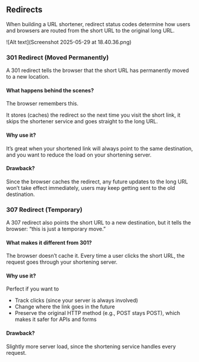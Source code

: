 ## Redirects

When building a URL shortener, redirect status codes determine how users and browsers are routed from the short URL to the original long URL.

![Alt text](Screenshot 2025-05-29 at 18.40.36.png)

### 301 Redirect (Moved Permanently)
A 301 redirect tells the browser that the short URL has permanently moved to a new location.

#### What happens behind the scenes?
The browser remembers this. 

It stores (caches) the redirect so the next time you visit the short link, it skips the shortener service and goes straight to the long URL.

#### Why use it?
It’s great when your shortened link will always point to the same destination, and you want to reduce the load on your shortening server.

#### Drawback?
Since the browser caches the redirect, any future updates to the long URL won’t take effect immediately, users may keep getting sent to the old destination.

### 307 Redirect (Temporary)
A 307 redirect also points the short URL to a new destination, but it tells the browser: “this is just a temporary move.”

#### What makes it different from 301?
The browser doesn’t cache it. Every time a user clicks the short URL, the request goes through your shortening server.

#### Why use it?
Perfect if you want to
- Track clicks (since your server is always involved)
- Change where the link goes in the future
- Preserve the original HTTP method (e.g., POST stays POST), which makes it safer for APIs and forms

#### Drawback?
Slightly more server load, since the shortening service handles every request.

